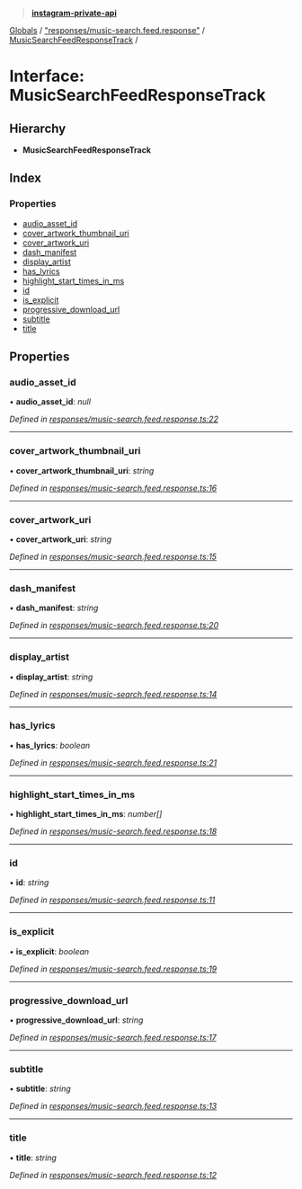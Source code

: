 > **[instagram-private-api](../README.md)**

[Globals](../README.md) / ["responses/music-search.feed.response"](../modules/_responses_music_search_feed_response_.md) / [MusicSearchFeedResponseTrack](_responses_music_search_feed_response_.musicsearchfeedresponsetrack.md) /

# Interface: MusicSearchFeedResponseTrack

## Hierarchy

* **MusicSearchFeedResponseTrack**

## Index

### Properties

* [audio_asset_id](_responses_music_search_feed_response_.musicsearchfeedresponsetrack.md#audio_asset_id)
* [cover_artwork_thumbnail_uri](_responses_music_search_feed_response_.musicsearchfeedresponsetrack.md#cover_artwork_thumbnail_uri)
* [cover_artwork_uri](_responses_music_search_feed_response_.musicsearchfeedresponsetrack.md#cover_artwork_uri)
* [dash_manifest](_responses_music_search_feed_response_.musicsearchfeedresponsetrack.md#dash_manifest)
* [display_artist](_responses_music_search_feed_response_.musicsearchfeedresponsetrack.md#display_artist)
* [has_lyrics](_responses_music_search_feed_response_.musicsearchfeedresponsetrack.md#has_lyrics)
* [highlight_start_times_in_ms](_responses_music_search_feed_response_.musicsearchfeedresponsetrack.md#highlight_start_times_in_ms)
* [id](_responses_music_search_feed_response_.musicsearchfeedresponsetrack.md#id)
* [is_explicit](_responses_music_search_feed_response_.musicsearchfeedresponsetrack.md#is_explicit)
* [progressive_download_url](_responses_music_search_feed_response_.musicsearchfeedresponsetrack.md#progressive_download_url)
* [subtitle](_responses_music_search_feed_response_.musicsearchfeedresponsetrack.md#subtitle)
* [title](_responses_music_search_feed_response_.musicsearchfeedresponsetrack.md#title)

## Properties

###  audio_asset_id

• **audio_asset_id**: *null*

*Defined in [responses/music-search.feed.response.ts:22](https://github.com/dilame/instagram-private-api/blob/3e16058/src/responses/music-search.feed.response.ts#L22)*

___

###  cover_artwork_thumbnail_uri

• **cover_artwork_thumbnail_uri**: *string*

*Defined in [responses/music-search.feed.response.ts:16](https://github.com/dilame/instagram-private-api/blob/3e16058/src/responses/music-search.feed.response.ts#L16)*

___

###  cover_artwork_uri

• **cover_artwork_uri**: *string*

*Defined in [responses/music-search.feed.response.ts:15](https://github.com/dilame/instagram-private-api/blob/3e16058/src/responses/music-search.feed.response.ts#L15)*

___

###  dash_manifest

• **dash_manifest**: *string*

*Defined in [responses/music-search.feed.response.ts:20](https://github.com/dilame/instagram-private-api/blob/3e16058/src/responses/music-search.feed.response.ts#L20)*

___

###  display_artist

• **display_artist**: *string*

*Defined in [responses/music-search.feed.response.ts:14](https://github.com/dilame/instagram-private-api/blob/3e16058/src/responses/music-search.feed.response.ts#L14)*

___

###  has_lyrics

• **has_lyrics**: *boolean*

*Defined in [responses/music-search.feed.response.ts:21](https://github.com/dilame/instagram-private-api/blob/3e16058/src/responses/music-search.feed.response.ts#L21)*

___

###  highlight_start_times_in_ms

• **highlight_start_times_in_ms**: *number[]*

*Defined in [responses/music-search.feed.response.ts:18](https://github.com/dilame/instagram-private-api/blob/3e16058/src/responses/music-search.feed.response.ts#L18)*

___

###  id

• **id**: *string*

*Defined in [responses/music-search.feed.response.ts:11](https://github.com/dilame/instagram-private-api/blob/3e16058/src/responses/music-search.feed.response.ts#L11)*

___

###  is_explicit

• **is_explicit**: *boolean*

*Defined in [responses/music-search.feed.response.ts:19](https://github.com/dilame/instagram-private-api/blob/3e16058/src/responses/music-search.feed.response.ts#L19)*

___

###  progressive_download_url

• **progressive_download_url**: *string*

*Defined in [responses/music-search.feed.response.ts:17](https://github.com/dilame/instagram-private-api/blob/3e16058/src/responses/music-search.feed.response.ts#L17)*

___

###  subtitle

• **subtitle**: *string*

*Defined in [responses/music-search.feed.response.ts:13](https://github.com/dilame/instagram-private-api/blob/3e16058/src/responses/music-search.feed.response.ts#L13)*

___

###  title

• **title**: *string*

*Defined in [responses/music-search.feed.response.ts:12](https://github.com/dilame/instagram-private-api/blob/3e16058/src/responses/music-search.feed.response.ts#L12)*